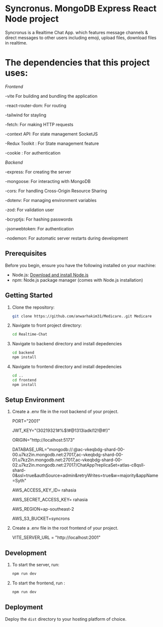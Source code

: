 # Syncronus. MongoDB Express React Node project

Syncronus is a Realtime Chat App. which features message channels & direct messages to other users including emoji, upload files, download files in realtime.

# The dependencies that this project uses:

*Frontend*

-vite For building and bundling the application

-react-router-dom: For routing

-tailwind for stayling

-fetch: For making HTTP requests

-context API: For state management SocketJS

-Redux Toolkit : For State management feature

-cookie : For authentication


*Backend*

-express: For creating the server

-mongoose: For interacting with MongoDB

-cors: For handling Cross-Origin Resource Sharing

-dotenv: For managing environment variables

-zod: For validation user

-bcryptjs: For hashing passwords

-jsonwebtoken: For authentication

-nodemon: For automatic server restarts during development


## Prerequisites

Before you begin, ensure you have the following installed on your machine:

- Node.js: [Download and install Node.js](https://nodejs.org/)
- npm: Node.js package manager (comes with Node.js installation)

## Getting Started

1. Clone the repository:

   ```bash
   git clone https://github.com/anwarhakim31/Medicare..git Medicare
   ```

2. Navigate to  front project directory:

     ```bash
     cd Realtime-Chat
     ```

3.  Navigate to backend directory and install depedencies

     ```bash
     cd backend
     npm install
     ```

4.  Navigate to frontend directory and install depedencies
   
     ```bash
     cd ..
     cd frontend
     npm install 
     ```

## Setup Environment

1. Create a .env file in the root backend of your project.

    PORT="2001"
   
    JWT_KEY="(30219321#%$!#@1313ladkl12!@#!)"
   
    ORIGIN="http://localhost:5173"
   
    DATABASE_URL="mongodb://:@ac-vkeqbdg-shard-00-00.u7kz2in.mongodb.net:27017,ac-vkeqbdg-shard-00-01.u7kz2in.mongodb.net:27017,ac-vkeqbdg-shard-00-02.u7kz2in.mongodb.net:27017/ChatApp?replicaSet=atlas-c8qsll-shard-0&ssl=true&authSource=admin&retryWrites=true&w=majority&appName=Syth"
   
    AWS_ACCESS_KEY_ID= rahasia
   
    AWS_SECRET_ACCESS_KEY= rahasia
   
    AWS_REGION=ap-southeast-2
   
    AWS_S3_BUCKET=syncrons

3. Create a .env file in the root frontend of your project.
    
    VITE_SERVER_URL = "http://localhost:2001"

## Development

1. To start the  server, run:
  
     ```bash
     npm run dev
     ```
   
 2. To start the frontend, run :

    ```bash
    npm run dev
    ```

## Deployment

Deploy the `dist` directory to your hosting platform of choice.
